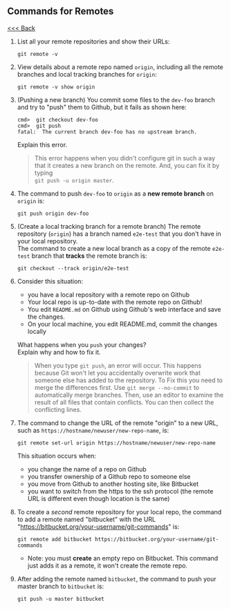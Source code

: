 ## Commands for Remotes

[<<< Back](README.md)

1. List all your remote repositories and show their URLs:
   ```
   git remote -v
   ```


2. View details about a remote repo named `origin`, including all the remote branches and local tracking branches for `origin`:
   ```
   git remote -v show origin
   ```


3. (Pushing a new branch) You commit some files to the `dev-foo` branch and try to "push" them to Github, but it fails as shown here:

   ```
   cmd>  git checkout dev-foo
   cmd>  git push
   fatal:  The current branch dev-foo has no upstream branch. 
   ```
   Explain this error.
   > This error happens when you didn't configure git in such a way that it creates a new branch on the remote.
   > And, you can fix it by typing </br>`git push -u origin master`.
   

4. The command to push `dev-foo` to `origin` as a **new remote branch** on `origin` is:
   ```
   git push origin dev-foo
   ```
   

5. (Create a local tracking branch for a remote branch) The remote repository (`origin`) has a branch named `e2e-test` that you don't have in your local repository.   
   The command to create a new local branch as a copy of the remote `e2e-test` branch that **tracks** the remote branch is:
   ```
   git checkout --track origin/e2e-test
   ```


6. Consider this situation:
   - you have a local repository with a remote repo on Github
   - Your local repo is up-to-date with the remote repo on Github!
   - You edit `README.md` on Github using Github's web interface and save the changes.
   - On your local machine, you edit README.md, commit the changes locally
   
   What happens when you `push` your changes?    
   Explain why and how to fix it.
   > When you type `git push`, an error will occur. This happens because Git won't let you accidentally overwrite work that someone else has added to the repository. 
   > To Fix this you need to merge the differences first. Use `git merge --no-commit` to automatically merge branches. 
   > Then, use an editor to examine the result of all files that contain conflicts. You can then collect the conflicting lines.
   

7. The command to change the URL of the remote "origin" to a new URL, such as `https://hostname/newuser/new-repo-name`, is:
   ```
   git remote set-url origin https://hostname/newuser/new-repo-name
   ```
   This situation occurs when:
   - you change the name of a repo on Github
   - you transfer ownership of a Github repo to someone else
   - you move from Github to another hosting site, like Bitbucket
   - you want to switch from the https to the ssh protocol (the remote URL is different even though location is the same)    


8. To create a *second* remote repository for your local repo, the command to add a remote named "bitbucket" with the URL "https://bitbucket.org/your-username/git-commands" is:
   ```
   git remote add bitbucket https://bitbucket.org/your-username/git-commands
   ```
   - Note: you must **create** an empty repo on Bitbucket. This command just adds it as a remote, it won't create the remote repo.
   

9. After adding the remote named `bitbucket`, the command to push your master branch to `bitbucket` is:
   ```
   git push -u master bitbucket
   ```


